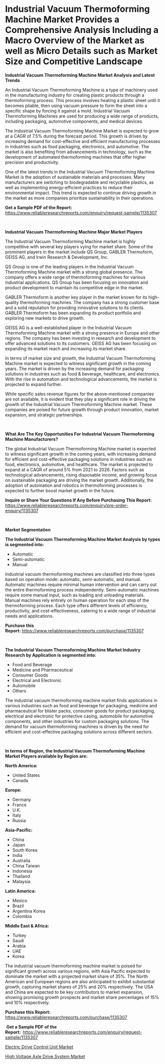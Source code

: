 <p><h1>Industrial Vacuum Thermoforming Machine Market Provides a Comprehensive Analysis Including a Macro Overview of the Market as well as Micro Details such as Market Size and Competitive Landscape</h1></p><p><strong>Industrial Vacuum Thermoforming Machine Market Analysis and Latest Trends</strong></p>
<p><p>An Industrial Vacuum Thermoforming Machine is a type of machinery used in the manufacturing industry for creating plastic products through a thermoforming process. This process involves heating a plastic sheet until it becomes pliable, then using vacuum pressure to form the sheet into a specific shape by forcing it against a mold. Industrial Vacuum Thermoforming Machines are used for producing a wide range of products, including packaging, automotive components, and medical devices.</p><p>The Industrial Vacuum Thermoforming Machine Market is expected to grow at a CAGR of 7.5% during the forecast period. This growth is driven by increasing demand for cost-effective and efficient manufacturing processes in industries such as food packaging, electronics, and automotive. The market is also benefiting from advancements in technology, such as the development of automated thermoforming machines that offer higher precision and productivity.</p><p>One of the latest trends in the Industrial Vacuum Thermoforming Machine Market is the adoption of sustainable materials and processes. Many manufacturers are switching to biodegradable and recyclable plastics, as well as implementing energy-efficient practices to reduce their environmental impact. This trend is expected to continue driving growth in the market as more companies prioritize sustainability in their operations.</p></p>
<p><strong>Get a Sample PDF of the Report:&nbsp;</strong> <a href="https://www.reliableresearchreports.com/enquiry/request-sample/1135307">https://www.reliableresearchreports.com/enquiry/request-sample/1135307</a></p>
<p>&nbsp;</p>
<p><strong>Industrial Vacuum Thermoforming Machine Major Market Players</strong></p>
<p><p>The Industrial Vacuum Thermoforming Machine market is highly competitive with several key players vying for market share. Some of the prominent players in the market include QS Group, GABLER Thermoform, GEISS AG, and Irwin Research & Development, Inc.</p><p>QS Group is one of the leading players in the Industrial Vacuum Thermoforming Machine market with a strong global presence. The company offers a wide range of thermoforming machines for various industrial applications. QS Group has been focusing on innovation and product development to maintain its competitive edge in the market.</p><p>GABLER Thermoform is another key player in the market known for its high-quality thermoforming machines. The company has a strong customer base and a solid reputation for providing innovative solutions to its clients. GABLER Thermoform has been expanding its product portfolio and exploring new markets to drive growth.</p><p>GEISS AG is a well-established player in the Industrial Vacuum Thermoforming Machine market with a strong presence in Europe and other regions. The company has been investing in research and development to offer advanced solutions to its customers. GEISS AG has been focusing on expanding its market reach and increasing its market share.</p><p>In terms of market size and growth, the Industrial Vacuum Thermoforming Machine market is expected to witness significant growth in the coming years. The market is driven by the increasing demand for packaging solutions in industries such as food & beverage, healthcare, and electronics. With the rise in automation and technological advancements, the market is projected to expand further.</p><p>While specific sales revenue figures for the above-mentioned companies are not available, it is evident that they play a significant role in driving the growth of the Industrial Vacuum Thermoforming Machine market. These companies are poised for future growth through product innovation, market expansion, and strategic partnerships.</p></p>
<p>&nbsp;</p>
<p><strong>What Are The Key Opportunities For Industrial Vacuum Thermoforming Machine Manufacturers?</strong></p>
<p><p>The global Industrial Vacuum Thermoforming Machine market is expected to witness significant growth in the coming years, with increasing demand for efficient and cost-effective packaging solutions in industries such as food, electronics, automotive, and healthcare. The market is projected to expand at a CAGR of around 5% from 2021 to 2026. Factors such as technological advancements, rising disposable income, and growing focus on sustainable packaging are driving the market growth. Additionally, the adoption of automation and robotics in thermoforming processes is expected to further boost market growth in the future.</p></p>
<p><strong>Inquire or Share Your Questions If Any Before Purchasing This Report:</strong> <a href="https://www.reliableresearchreports.com/enquiry/pre-order-enquiry/1135307">https://www.reliableresearchreports.com/enquiry/pre-order-enquiry/1135307</a></p>
<p>&nbsp;</p>
<p><strong>Market Segmentation</strong></p>
<p><strong>The Industrial Vacuum Thermoforming Machine Market Analysis by types is segmented into:</strong></p>
<p><ul><li>Automatic</li><li>Semi-automatic</li><li>Manual</li></ul></p>
<p><p>Industrial vacuum thermoforming machines are classified into three types based on operation mode: automatic, semi-automatic, and manual. Automatic machines require minimal human intervention and can carry out the entire thermoforming process independently. Semi-automatic machines require some manual input, such as loading and unloading materials. Manual machines rely entirely on human operation for each step of the thermoforming process. Each type offers different levels of efficiency, productivity, and cost-effectiveness, catering to a wide range of industrial needs and applications.</p></p>
<p><strong>Purchase this Report:&nbsp;</strong><a href="https://www.reliableresearchreports.com/purchase/1135307">https://www.reliableresearchreports.com/purchase/1135307</a></p>
<p>&nbsp;</p>
<p><strong>The Industrial Vacuum Thermoforming Machine Market Industry Research by Application is segmented into:</strong></p>
<p><ul><li>Food and Beverage</li><li>Medicine and Pharmaceutical</li><li>Consumer Goods</li><li>Electrical and Electronic</li><li>Automobile</li><li>Others</li></ul></p>
<p><p>The industrial vacuum thermoforming machine market finds applications in various industries such as food and beverage for packaging, medicine and pharmaceutical for blister packs, consumer goods for product packaging, electrical and electronic for protective casing, automobile for automotive components, and other industries for custom packaging solutions. The demand for vacuum thermoforming machines is driven by the need for efficient and cost-effective packaging solutions across different sectors.</p></p>
<p>&nbsp;</p>
<p><strong>In terms of Region, the Industrial Vacuum Thermoforming Machine Market Players available by Region are:</strong></p>
<p>
    <p> <strong> North America: </strong>
        <ul>
            <li>United States</li>
            <li>Canada</li>
        </ul>
        </p> 
    <p> <strong> Europe: </strong>
        <ul>
            <li>Germany</li>
            <li>France</li>
            <li>U.K.</li>
            <li>Italy</li>
            <li>Russia</li>
        </ul>
        </p> 
    <p> <strong> Asia-Pacific: </strong>
        <ul>
            <li>China</li>
            <li>Japan</li>
            <li>South Korea</li>
            <li>India</li>
            <li>Australia</li>
            <li>China Taiwan</li>
            <li>Indonesia</li>
            <li>Thailand</li>
            <li>Malaysia</li>
        </ul>
        </p> 
    <p> <strong> Latin America: </strong>
        <ul>
            <li>Mexico</li>
            <li>Brazil</li>
            <li>Argentina Korea</li>
            <li>Colombia</li>
        </ul>
        </p> 
    <p> <strong> Middle East & Africa: </strong>
        <ul>
            <li>Turkey</li>
            <li>Saudi</li>
            <li>Arabia</li>
            <li>UAE</li>
            <li>Korea</li>
        </ul>
    </p>
    </p>
<p><p>The industrial vacuum thermoforming machine market is poised for significant growth across various regions, with Asia Pacific expected to dominate the market with a projected market share of 35%. The North American and European regions are also anticipated to exhibit substantial growth, capturing market shares of 25% and 20% respectively. The USA and China are expected to be key contributors to market expansion, showing promising growth prospects and market share percentages of 15% and 10% respectively.</p></p>
<p><strong>Purchase this Report: </strong><a href="https://www.reliableresearchreports.com/purchase/1135307">https://www.reliableresearchreports.com/purchase/1135307</a></p>
<p>&nbsp;<strong>Get a Sample PDF of the Report:&nbsp;&nbsp;</strong><a href="https://www.reliableresearchreports.com/enquiry/request-sample/1135307">https://www.reliableresearchreports.com/enquiry/request-sample/1135307</a></p>
<p><strong></strong></p>
<p><p><a href="https://issuu.com/reportprime-2/docs/electric-drive-control-unit-market-size-2030.pptx">Electric Drive Control Unit Market</a></p><p><a href="https://issuu.com/reportprime-2/docs/high-voltage-axle-drive-system-market-size-2030.pp">High Voltage Axle Drive System Market</a></p></p>
